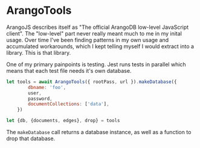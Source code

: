 # ArangoTools

ArangoJS describes itself as "The official ArangoDB low-level JavaScript
client". The "low-level" part never really meant much to me in my inital usage.
Over time I've been finding patterns in my own usage and accumulated
workarounds, which I kept telling myself I would extract into a library. This
is that library.

One of my primary painpoints is testing. Jest runs tests in parallel which
means that each test file needs it's own database. 

```javascript
let tools = await ArangoTools({ rootPass, url }).makeDatabase({
		dbname: 'foo',
		user,
		password,
		documentCollections: ['data'],
	})

let {db, {documents, edges}, drop} = tools
```

The `makeDatabase` call returns a database instance, as well as a function to
drop that database.
